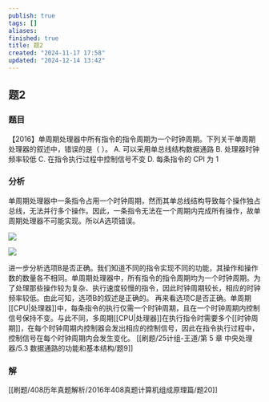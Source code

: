 ```yaml
---
publish: true
tags: []
aliases: 
finished: true
title: 题2
created: "2024-11-17 17:58"
updated: "2024-12-14 13:42"
---
```

## 题2
### 题目
【2016】单周期处理器中所有指令的指令周期为一个时钟周期。下列关干单周期处理器的叙述中，错误的是（ ）。
A. 可以采用单总线结构数据通路
B. 处理器时钟频率较低
C. 在指令执行过程中控制信号不变
D. 每条指令的 CPI 为 1
### 分析

单周期处理器中一条指令占用一个时钟周期，然而其单总线结构导致每个操作独占总线，无法并行多个操作。因此，一条指令无法在一个周期内完成所有操作，故单周期处理器不可能实现。所以A选项错误。

![](https://img.hwenyi.live/202412142142070.webp)

![](https://img.hwenyi.live/202412142143024.webp)

进一步分析选项B是否正确。我们知道不同的指令实现不同的功能，其操作和操作数的数量各不相同。单周期处理器中，所有指令的指令周期均为一个时钟周期。为了处理那些操作较为复杂、执行速度较慢的指令，因此时钟周期较长，相应的时钟频率较低。由此可知，选项B的叙述是正确的。
再来看选项C是否正确。单周期[[CPU|处理器]]中，每条指令的执行仅需一个时钟周期，且在一个时钟周期内控制信号保持不变。与此不同，多周期[[CPU|处理器]]在执行指令时需要多个[[时钟周期]]，在每个时钟周期内控制器会发出相应的控制信号，因此在指令执行过程中，控制信号在每个时钟周期内会发生变化。
[[刷题/25计组-王道/第 5 章 中央处理器/5.3 数据通路的功能和基本结构/题9]]
### 解
[[刷题/408历年真题解析/2016年408真题计算机组成原理篇/题20]]